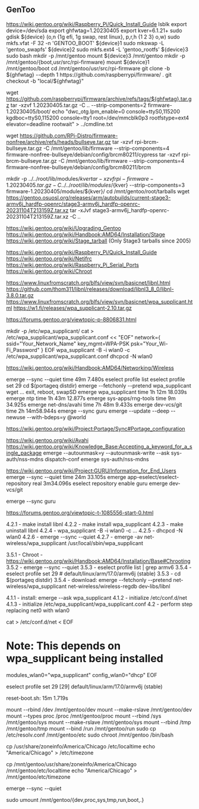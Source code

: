 ## GenToo

https://wiki.gentoo.org/wiki/Raspberry_Pi/Quick_Install_Guide
lsblk
export device=/dev/sda
export ghfwtag=1.20230405
export kver=6.1.21+
sudo gdisk ${device} (o,n {1g efi, 1g swap, rest linux}, p,r,h {1 2 3} o,w)
sudo mkfs.vfat -F 32 -n 'GENTOO_BOOT' ${device}1
sudo mkswap -L 'gentoo_swapfs' ${device}2
sudo mkfs.ext4 -L 'gentoo_rootfs' ${device}3
sudo bash
mkdir -p /mnt/gentoo
mount ${device}3 /mnt/gentoo
mkdir -p /mnt/gentoo/{boot,usr/src/rpi-firmware}
mount ${device}1 /mnt/gentoo/boot
cd /mnt/gentoo/usr/src/rpi-firmware
git clone -b ${ghfwtag} --depth 1 https://github.com/raspberrypi/firmware/ .
git checkout -b "local/${ghfwtag}"

wget https://github.com/raspberrypi/firmware/archive/refs/tags/${ghfwtag}.tar.gz
tar -xzvf 1.20230405.tar.gz -C .. --strip-components=2 firmware-1.20230405/boot/
echo "dwc_otg.lpm_enable=0 console=ttyS0,115200 kgdboc=ttyS0,115200 console=tty1 root=/dev/mmcblk0p3 rootfstype=ext4 elevator=deadline rootwait" > ../cmdline.txt

wget https://github.com/RPi-Distro/firmware-nonfree/archive/refs/heads/bullseye.tar.gz
tar -xzvf rpi-brcm-bullseye.tar.gz -C /mnt/gentoo/lib/firmware --strip-components=4 firmware-nonfree-bullseye/debian/config/brcm80211/cypress
tar -xzvf rpi-brcm-bullseye.tar.gz -C /mnt/gentoo/lib/firmware --strip-components=4 firmware-nonfree-bullseye/debian/config/brcm80211/brcm

mkdir -p ../../root/lib/modules/${kver}
tar -xzvf rpi-firmware-1.20230405.tar.gz -C ../../root/lib/modules/${kver} --strip-components=3 firmware-1.20230405/modules/${kver}/
cd /mnt/gentoo/root/tarballs
wget https://gentoo.osuosl.org/releases/arm/autobuilds/current-stage3-armv6j_hardfp-openrc/stage3-armv6j_hardfp-openrc-20231104T213159Z.tar.xz
tar -xJvf stage3-armv6j_hardfp-openrc-20231104T213159Z.tar.xz -C ..

https://wiki.gentoo.org/wiki/Upgrading_Gentoo
https://wiki.gentoo.org/wiki/Handbook:AMD64/Installation/Stage
https://wiki.gentoo.org/wiki/Stage_tarball (Only Stage3 tarballs since 2005)

https://wiki.gentoo.org/wiki/Raspberry_Pi/Quick_Install_Guide
https://wiki.gentoo.org/wiki/Netifrc
https://wiki.gentoo.org/wiki/Raspberry_Pi_Serial_Ports
https://wiki.gentoo.org/wiki/Chroot

https://www.linuxfromscratch.org/blfs/view/svn/basicnet/libnl.html
https://github.com/thom311/libnl/releases/download/libnl3_8_0/libnl-3.8.0.tar.gz
https://www.linuxfromscratch.org/blfs/view/svn/basicnet/wpa_supplicant.html
https://w1.fi/releases/wpa_supplicant-2.10.tar.gz

https://forums.gentoo.org/viewtopic-p-8806831.html

mkdir -p /etc/wpa_supplicant/
cat > /etc/wpa_supplicant/wpa_supplicant.conf << "EOF"
network={
    ssid="Your_Network_Name"
    key_mgmt=WPA-PSK
    psk="Your_Wi-Fi_Password"
}
EOF
wpa_supplicant -B -i wlan0 -c /etc/wpa_supplicant/wpa_supplicant.conf
dhcpcd -N wlan0

https://wiki.gentoo.org/wiki/Handbook:AMD64/Networking/Wireless

emerge --sync --quiet
  time    49m 7.480s
eselect profile list
eselect profile set 29
cd $(portageq distdir)
emerge --fetchonly --pretend wpa_supplicant
wget ...
exit, reboot, swapSD
emerge wpa_supplicant
  time    1h 12m 18.039s
emerge ntp
  time    1h 43m 12.877s
emerge sys-apps/rng-tools
  time    9m 34.925s
emerge net-dns/avahi
  time    7h 48m 9.433s
emerge dev-vcs/git
  time    2h 14m58.944s
emerge --sync guru
emerge --update --deep --newuse --with-bdeps=y @world

https://wiki.gentoo.org/wiki/Project:Portage/Sync#Portage_configuration


https://wiki.gentoo.org/wiki/Avahi
https://wiki.gentoo.org/wiki/Knowledge_Base:Accepting_a_keyword_for_a_single_package
emerge --autounmask=y --autounmask-write --ask sys-auth/nss-mdns
dispatch-conf
emerge sys-auth/nss-mdns

https://wiki.gentoo.org/wiki/Project:GURU/Information_for_End_Users
emerge --sync --quiet
  time    24m 33.105s
emerge app-eselect/eselect-repository
  real    3m34.096s
eselect repository enable guru
emerge dev-vcs/git

emerge --sync guru

https://forums.gentoo.org/viewtopic-t-1085556-start-0.html

4.2.1 - make install libnl
4.2.2 - make install wpa_supplicant
4.2.3 - make uninstall libnl
4.2.4 - wpa_supplicant -B -i wlan0 -c ...
4.2.5 - dhcpcd -N wlan0
4.2.6 - emerge --sync --quiet
4.2.7 - emerge -av net-wireless/wpa_supplicant
/usr/local/sbin/wpa_supplicant

3.5.1 - Chroot - https://wiki.gentoo.org/wiki/Handbook:AMD64/Installation/Base#Chrooting
3.5.2 - emerge --sync --quiet
3.5.3 - eselect profile list | grep armv6
3.5.4 - eselect profile set 29 # default/linux/arm/17.0/armv6j (stable)
3.5.3 - cd $(portageq distdir)
3.5.4 - download: emerge --fetchonly --pretend net-wireless/wpa_supplicant net-wireless/wireless-regdb dev-libs/libnl

4.1.1 - install: emerge --ask wpa_supplicant
4.1.2 - initialize /etc/conf.d/net
4.1.3 - initialize /etc/wpa_supplicant/wpa_supplicant.conf
4.2   - perform step replacing net0 with wlan0

cat > /etc/conf.d/net < EOF
# Note: This depends on wpa_supplicant being installed
modules_wlan0="wpa_supplicant"
config_wlan0="dhcp"
EOF

eselect profile set 29
[29]  default/linux/arm/17.0/armv6j (stable)

reset-boot.sh: 15m 1.719s

mount --rbind /dev /mnt/gentoo/dev
mount --make-rslave /mnt/gentoo/dev
mount --types proc /proc /mnt/gentoo/proc
mount --rbind /sys /mnt/gentoo/sys
mount --make-rslave /mnt/gentoo/sys
mount --rbind /tmp /mnt/gentoo/tmp
mount --bind /run /mnt/gentoo/run
sudo cp /etc/resolv.conf /mnt/gentoo/etc
sudo chroot /mnt/gentoo /bin/bash

cp /usr/share/zoneinfo/America/Chicago /etc/localtime
echo "America/Chicago" > /etc/timezone

cp /mnt/gentoo/usr/share/zoneinfo/America/Chicago /mnt/gentoo/etc/localtime
echo "America/Chicago" > /mnt/gentoo/etc/timezone

emerge --sync --quiet

sudo umount /mnt/gentoo/{dev,proc,sys,tmp,run,boot,.}

